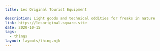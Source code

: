 ```yaml
---
title: Les Original Tourist Equipment

description: Light goods and technical oddities for freaks in nature
link: https://lesoriginal.square.site
date: 2020-10-15
tags:
  - things
layout: layouts/thing.njk
---
```

